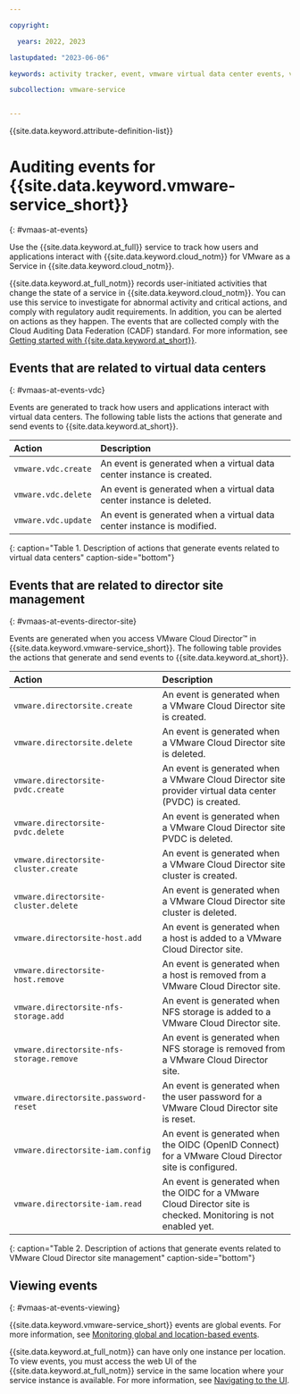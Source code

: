 ```yaml
---

copyright:

  years: 2022, 2023

lastupdated: "2023-06-06"

keywords: activity tracker, event, vmware virtual data center events, vmware site management events, view events

subcollection: vmware-service


---
```


{{site.data.keyword.attribute-definition-list}}

# Auditing events for {{site.data.keyword.vmware-service_short}}
{: #vmaas-at-events}

Use the {{site.data.keyword.at_full}} service to track how users and applications interact with {{site.data.keyword.cloud_notm}} for VMware as a Service in {{site.data.keyword.cloud_notm}}.

{{site.data.keyword.at_full_notm}} records user-initiated activities that change the state of a service in {{site.data.keyword.cloud_notm}}. You can use this service to investigate for abnormal activity and critical actions, and comply with regulatory audit requirements. In addition, you can be alerted on actions as they happen. The events that are collected comply with the Cloud Auditing Data Federation (CADF) standard. For more information, see [Getting started with {{site.data.keyword.at_short}}](/docs/activity-tracker?topic=activity-tracker-getting-started).

## Events that are related to virtual data centers
{: #vmaas-at-events-vdc}

Events are generated to track how users and applications interact with virtual data centers. The following table lists the actions that generate and send events to {{site.data.keyword.at_short}}.

| Action | Description |
|:------ |:----------- |
| `vmware.vdc.create` | An event is generated when a virtual data center instance is created. |
| `vmware.vdc.delete` | An event is generated when a virtual data center instance is deleted. |
| `vmware.vdc.update` | An event is generated when a virtual data center instance is modified. |
{: caption="Table 1. Description of actions that generate events related to virtual data centers" caption-side="bottom"}

## Events that are related to director site management
{: #vmaas-at-events-director-site}

Events are generated when you access VMware Cloud Director™ in {{site.data.keyword.vmware-service_short}}. The following table provides the actions that generate and send events to {{site.data.keyword.at_short}}.

| Action | Description |
|:------ |:----------- |
| `vmware.directorsite.create` | An event is generated when a VMware Cloud Director site is created. |
| `vmware.directorsite.delete` | An event is generated when a VMware Cloud Director site is deleted. |
| `vmware.directorsite-pvdc.create` | An event is generated when a VMware Cloud Director site provider virtual data center (PVDC) is created. |
| `vmware.directorsite-pvdc.delete` | An event is generated when a VMware Cloud Director site PVDC is deleted. |
| `vmware.directorsite-cluster.create` | An event is generated when a VMware Cloud Director site cluster is created. |
| `vmware.directorsite-cluster.delete` | An event is generated when a VMware Cloud Director site cluster is deleted. |
| `vmware.directorsite-host.add` | An event is generated when a host is added to a VMware Cloud Director site. |
| `vmware.directorsite-host.remove` | An event is generated when a host is removed from a VMware Cloud Director site. |
| `vmware.directorsite-nfs-storage.add` | An event is generated when NFS storage is added to a VMware Cloud Director site. |
| `vmware.directorsite-nfs-storage.remove` | An event is generated when NFS storage is removed from a VMware Cloud Director site. |
| `vmware.directorsite.password-reset` | An event is generated when the user password for a VMware Cloud Director site is reset. |
| `vmware.directorsite-iam.config` | An event is generated when the OIDC (OpenID Connect) for a VMware Cloud Director site is configured. |
| `vmware.directorsite-iam.read` | An event is generated when the OIDC for a VMware Cloud Director site is checked. Monitoring is not enabled yet. |
{: caption="Table 2. Description of actions that generate events related to VMware Cloud Director site management" caption-side="bottom"}

## Viewing events
{: #vmaas-at-events-viewing}

{{site.data.keyword.vmware-service_short}} events are global events. For more information, see [Monitoring global and location-based events](/docs/activity-tracker?topic=activity-tracker-monitor_events#mon_def_event_type).

{{site.data.keyword.at_full_notm}} can have only one instance per location. To view events, you must access the web UI of the {{site.data.keyword.at_full_notm}} service in the same location where your service instance is available. For more information, see [Navigating to the UI](/docs/activity-tracker?topic=activity-tracker-launch#launch).
